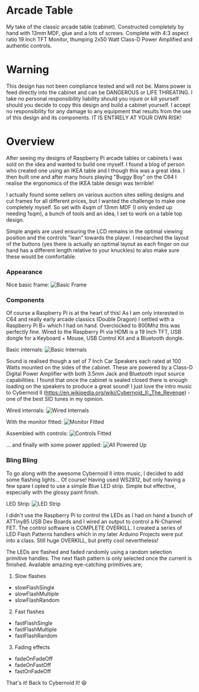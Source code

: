 # Arcade Table
My take of the classic arcade table (cabinet). Constructed completely by hand with 13mm MDF, glue and a lots of screws. Complete with 4:3 aspect ratio 19 Inch TFT Monitor, thumping 2x50 Watt Class-D Power Amplified and authentic controls.

# Warning
This design has not been compliance tested and will not be. Mains power is feed directly into the cabinet and can be DANGEROUS or LIFE THREATING. I take no personal responsibility liability should you injure or kill yourself should you decide to copy this design and build a cabinet yourself. I accept no responsibility for any damage to any equipment that results from the use of this design and its components. IT IS ENTIRELY AT YOUR OWN RISK!

# Overview
After seeing my designs of Raspberry Pi arcade tables or cabinets I was sold on the idea and wanted to build one myself. I found a blog of person who created one using an IKEA table and I though this was a great idea. I then built one and after many hours playing "Buggy Boy" on the C64 I realise the ergonomics of the IKEA table design was terrible!

I actually found some sellers on various auction sites selling designs and cut frames for all different prices, but I wanted the challenge to make one completely myself. So set with 4sqm of 13mm MDF (I only ended up needing 1sqm), a bunch of tools and an idea, I set to work on a table top design.

Simple angels are used ensuring the LCD remains in the optimal viewing position and the controls "lean" towards the player. I researched the layout of the buttons (yes there is actually an optimal layout as each finger on our hand has a different length relative to your knuckles) to also make sure these would be comfortable.

### Appearance
Nice basic frame:
![Basic Frame](/Images/BasicFrame.JPG)

### Components
Of course a Raspberry Pi is at the heart of this! As I am only interested in C64 and really early arcade classics (Double Dragon) I settled with a Raspberry Pi B+ which I had on hand. Overclocked to 800Mhz this was perfectly fine. Wired to the Raspberry Pi via HDMI is a 19 Inch TFT, USB dongle for a Keyboard + Mouse, USB Control Kit and a Bluetooth dongle.

Basic internals:
![Basic Internals](/Images/PSU+RaspberryPi+AMP+Speakers.JPG)

Sound is realised though a set of 7 Inch Car Speakers each rated at 100 Watts mounted on the sides of the cabinet. These are powered by a Class-D Digital Power Amplifier with both 3.5mm Jack and Bluetooth input source capabilities. I found that once the cabinet is sealed closed there is enough loading on the speakers to produce a great sound! I just love the intro music to Cybernoid II (https://en.wikipedia.org/wiki/Cybernoid_II:_The_Revenge) - one of the best SID tunes in my opinion.

Wired internals:
![Wired Internals](/Images/PSU+RaspberryPi+AMP+Speakers-Wired.JPG)

With the monitor fitted:
![Monitor Fitted](/Images/AssembledOnlyWithScreen.JPG)

Assembled with controls:
![Controls Fitted](/Images/AssembledWithControls.JPG)

... and finally with some power applied:
![All Powered Up](/Images/ItsAlive.JPG)

### Bling Bling
To go along with the awesome Cybernoid II intro music, I decided to add some flashing lights... Of course! Having used WS2812, but only having a few spare I opted to use a simple Blue LED strip. Simple but effective, especially with the glossy paint finish.

LED Strip:
![LED Strip](/Images/LEDStrip.JPG)

I didn't use the Raspberry Pi to control the LEDs as I had on hand a bunch of ATTiny85 USB Dev Boards and I wired an output to control a N-Channel FET. The control software is COMPLETE OVERKILL. I created a series of LED Flash Patterns handlers which in my later Arduino Projects were put into a class. Still huge OVERKILL, but pretty cool nevertheless!

The LEDs are flashed and faded randomly using a random selection primitive handles. The next flash pattern is only selected once the current is finished. Available amazing eye-catching primitives are;

1. Slow flashes
  - slowFlashSingle
  - slowFlashMultiple
  - slowFlashRandom

2. Fast flashes
  - fastFlashSingle
  - fastFlashMultiple
  - fastFlashRandom

3. Fading effects
  - fadeOnFadeOff
  - fadeOnFastOff
  - fastOnFadeOff

That's it! Back to Cybernoid II! :laughing:
